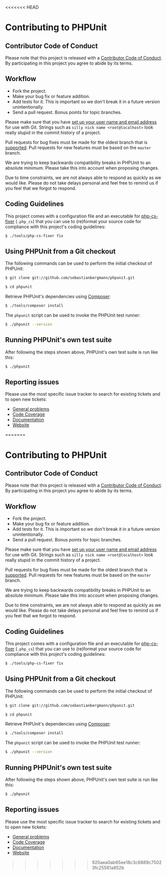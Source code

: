 <<<<<<< HEAD
# Contributing to PHPUnit

## Contributor Code of Conduct

Please note that this project is released with a [Contributor Code of Conduct](CODE_OF_CONDUCT.md). By participating in this project you agree to abide by its terms.

## Workflow

* Fork the project.
* Make your bug fix or feature addition.
* Add tests for it. This is important so we don't break it in a future version unintentionally.
* Send a pull request. Bonus points for topic branches.

Please make sure that you have [set up your user name and email address](https://git-scm.com/book/en/v2/Getting-Started-First-Time-Git-Setup) for use with Git. Strings such as `silly nick name <root@localhost>` look really stupid in the commit history of a project.

Pull requests for bug fixes must be made for the oldest branch that is [supported](https://phpunit.de/supported-versions.html). Pull requests for new features must be based on the `master` branch.

We are trying to keep backwards compatibility breaks in PHPUnit to an absolute minimum. Please take this into account when proposing changes.

Due to time constraints, we are not always able to respond as quickly as we would like. Please do not take delays personal and feel free to remind us if you feel that we forgot to respond.

## Coding Guidelines

This project comes with a configuration file and an executable for [php-cs-fixer](https://github.com/FriendsOfPHP/PHP-CS-Fixer) (`.php_cs`) that you can use to (re)format your source code for compliance with this project's coding guidelines:

```bash
$ ./tools/php-cs-fixer fix
```

## Using PHPUnit from a Git checkout

The following commands can be used to perform the initial checkout of PHPUnit:

```bash
$ git clone git://github.com/sebastianbergmann/phpunit.git

$ cd phpunit
```

Retrieve PHPUnit's dependencies using [Composer](https://getcomposer.org/):

```bash
$ ./tools/composer install
```

The `phpunit` script can be used to invoke the PHPUnit test runner:

```bash
$ ./phpunit --version
```

## Running PHPUnit's own test suite

After following the steps shown above, PHPUnit's own test suite is run like this:

```bash
$ ./phpunit
```

## Reporting issues

Please use the most specific issue tracker to search for existing tickets and to open new tickets:

* [General problems](https://github.com/sebastianbergmann/phpunit/issues)
* [Code Coverage](https://github.com/sebastianbergmann/php-code-coverage/issues)
* [Documentation](https://github.com/sebastianbergmann/phpunit-documentation-english/issues)
* [Website](https://github.com/sebastianbergmann/phpunit-website/issues)

=======
# Contributing to PHPUnit

## Contributor Code of Conduct

Please note that this project is released with a [Contributor Code of Conduct](CODE_OF_CONDUCT.md). By participating in this project you agree to abide by its terms.

## Workflow

* Fork the project.
* Make your bug fix or feature addition.
* Add tests for it. This is important so we don't break it in a future version unintentionally.
* Send a pull request. Bonus points for topic branches.

Please make sure that you have [set up your user name and email address](https://git-scm.com/book/en/v2/Getting-Started-First-Time-Git-Setup) for use with Git. Strings such as `silly nick name <root@localhost>` look really stupid in the commit history of a project.

Pull requests for bug fixes must be made for the oldest branch that is [supported](https://phpunit.de/supported-versions.html). Pull requests for new features must be based on the `master` branch.

We are trying to keep backwards compatibility breaks in PHPUnit to an absolute minimum. Please take this into account when proposing changes.

Due to time constraints, we are not always able to respond as quickly as we would like. Please do not take delays personal and feel free to remind us if you feel that we forgot to respond.

## Coding Guidelines

This project comes with a configuration file and an executable for [php-cs-fixer](https://github.com/FriendsOfPHP/PHP-CS-Fixer) (`.php_cs`) that you can use to (re)format your source code for compliance with this project's coding guidelines:

```bash
$ ./tools/php-cs-fixer fix
```

## Using PHPUnit from a Git checkout

The following commands can be used to perform the initial checkout of PHPUnit:

```bash
$ git clone git://github.com/sebastianbergmann/phpunit.git

$ cd phpunit
```

Retrieve PHPUnit's dependencies using [Composer](https://getcomposer.org/):

```bash
$ ./tools/composer install
```

The `phpunit` script can be used to invoke the PHPUnit test runner:

```bash
$ ./phpunit --version
```

## Running PHPUnit's own test suite

After following the steps shown above, PHPUnit's own test suite is run like this:

```bash
$ ./phpunit
```

## Reporting issues

Please use the most specific issue tracker to search for existing tickets and to open new tickets:

* [General problems](https://github.com/sebastianbergmann/phpunit/issues)
* [Code Coverage](https://github.com/sebastianbergmann/php-code-coverage/issues)
* [Documentation](https://github.com/sebastianbergmann/phpunit-documentation-english/issues)
* [Website](https://github.com/sebastianbergmann/phpunit-website/issues)

>>>>>>> 920aea0ab65ee18c3c6889c75023fc25561a852b
